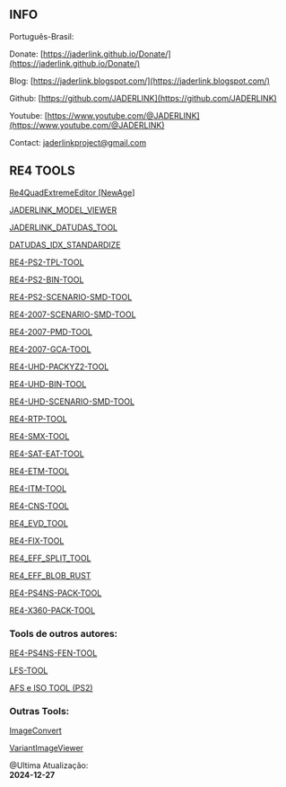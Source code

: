 ## INFO

Português-Brasil:

Donate:
[https://jaderlink.github.io/Donate/](https://jaderlink.github.io/Donate/)

Blog:
[https://jaderlink.blogspot.com/](https://jaderlink.blogspot.com/)
 
Github:
[https://github.com/JADERLINK](https://github.com/JADERLINK)
 
Youtube:
[https://www.youtube.com/@JADERLINK](https://www.youtube.com/@JADERLINK)

Contact: 
[jaderlinkproject@gmail.com](mailto:jaderlinkproject@gmail.com)


## RE4 TOOLS

[Re4QuadExtremeEditor [NewAge]](https://github.com/JADERLINK/Re4QuadNewAge)

[JADERLINK_MODEL_VIEWER](https://github.com/JADERLINK/JADERLINK_MODEL_VIEWER)

[JADERLINK_DATUDAS_TOOL](https://github.com/JADERLINK/JADERLINK_DATUDAS_TOOL)

[DATUDAS_IDX_STANDARDIZE](https://github.com/JADERLINK/DATUDAS_IDX_STANDARDIZE)

[RE4-PS2-TPL-TOOL](https://github.com/JADERLINK/RE4-PS2-TPL-TOOL)

[RE4-PS2-BIN-TOOL](https://github.com/JADERLINK/RE4-PS2-BIN-TOOL)

[RE4-PS2-SCENARIO-SMD-TOOL](https://github.com/JADERLINK/RE4-PS2-SCENARIO-SMD-TOOL)

[RE4-2007-SCENARIO-SMD-TOOL](https://github.com/JADERLINK/RE4-2007-SCENARIO-SMD-TOOL)

[RE4-2007-PMD-TOOL](https://github.com/JADERLINK/RE4-2007-PMD-TOOL)

[RE4-2007-GCA-TOOL](https://github.com/JADERLINK/RE4-2007-GCA-TOOL)

[RE4-UHD-PACKYZ2-TOOL](https://github.com/JADERLINK/RE4-UHD-PACKYZ2-TOOL)

[RE4-UHD-BIN-TOOL](https://github.com/JADERLINK/RE4-UHD-BIN-TOOL)

[RE4-UHD-SCENARIO-SMD-TOOL](https://github.com/JADERLINK/RE4-UHD-SCENARIO-SMD-TOOL)

[RE4-RTP-TOOL](https://github.com/JADERLINK/RE4-RTP-TOOL)

[RE4-SMX-TOOL](https://github.com/JADERLINK/RE4-SMX-TOOL)

[RE4-SAT-EAT-TOOL](https://github.com/JADERLINK/RE4-SAT-EAT-TOOL)

[RE4-ETM-TOOL](https://github.com/JADERLINK/RE4-ETM-TOOL)

[RE4-ITM-TOOL](https://github.com/JADERLINK/RE4-ITM-TOOL)

[RE4-CNS-TOOL](https://github.com/JADERLINK/RE4-CNS-TOOL)

[RE4_EVD_TOOL](https://github.com/JADERLINK/RE4_EVD_TOOL)

[RE4-FIX-TOOL](https://github.com/JADERLINK/RE4-FIX-TOOL)

[RE4_EFF_SPLIT_TOOL](https://github.com/JADERLINK/RE4_EFF_SPLIT_TOOL)

[RE4_EFF_BLOB_RUST](https://github.com/JADERLINK/RE4_EFF_BLOB_RUST)

[RE4-PS4NS-PACK-TOOL](https://github.com/JADERLINK/RE4-PS4NS-PACK-TOOL)

[RE4-X360-PACK-TOOL](https://github.com/JADERLINK/RE4-X360-PACK-TOOL)

### Tools de outros autores:

[RE4-PS4NS-FEN-TOOL](https://jaderlink.blogspot.com/2024/08/re4-ps4ns-fen-tool.html)

[LFS-TOOL](https://www.youtube.com/watch?v=bR2hZhttQcs)

[AFS e ISO TOOL (PS2)](https://www.youtube.com/watch?v=M9jEyAG_u_k)

### Outras Tools:

[ImageConvert](https://github.com/JADERLINK/ImageConvert)

[VariantImageViewer](https://github.com/JADERLINK/VariantImageViewer)

@Ultima Atualização:
<br>**2024-12-27**
